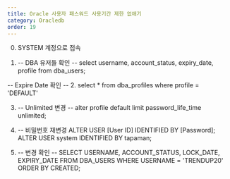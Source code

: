 ```yaml
---
title: Oracle 사용자 패스워드 사용기간 제한 없애기
category: Oracledb
order: 19
---
```


0. SYSTEM 계정으로 접속

1. -- DBA 유저들 확인 --
select username, account_status, expiry_date, profile from dba_users;

-- Expire Date 확인 --
2. select * from dba_profiles where profile = 'DEFAULT'

3. -- Unlimited 변경 --
alter profile default limit password_life_time unlimited;

4. -- 비밀번호 재변경
ALTER USER [User ID] IDENTIFIED BY [Password];
ALTER USER system IDENTIFIED BY tapaman;

5. -- 변경 확인 --
SELECT USERNAME, ACCOUNT_STATUS, LOCK_DATE, EXPIRY_DATE
FROM DBA_USERS
WHERE USERNAME = 'TRENDUP20'
ORDER BY CREATED;
